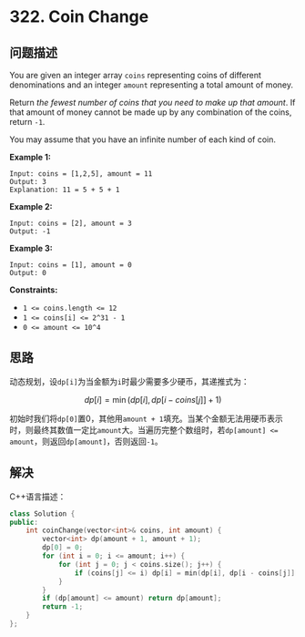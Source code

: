 # 322. Coin Change

## 问题描述

You are given an integer array `coins` representing coins of different denominations and an integer `amount` representing a total amount of money.

Return *the fewest number of coins that you need to make up that amount*. If that amount of money cannot be made up by any combination of the coins, return `-1`.

You may assume that you have an infinite number of each kind of coin.

**Example 1:**

```
Input: coins = [1,2,5], amount = 11
Output: 3
Explanation: 11 = 5 + 5 + 1
```

**Example 2:**

```
Input: coins = [2], amount = 3
Output: -1
```

**Example 3:**

```
Input: coins = [1], amount = 0
Output: 0
```

**Constraints:**

- `1 <= coins.length <= 12`
- `1 <= coins[i] <= 2^31 - 1`
- `0 <= amount <= 10^4`

## 思路

动态规划，设`dp[i]`为当金额为`i`时最少需要多少硬币，其递推式为：

$$
dp[i]=\min(dp[i],dp[i-coins[j]]+1)
$$

初始时我们将`dp[0]`置0，其他用`amount + 1`填充。当某个金额无法用硬币表示时，则最终其数值一定比`amount`大。当遍历完整个数组时，若`dp[amount] <= amount`，则返回`dp[amount]`，否则返回`-1`。

## 解决

C++语言描述：

```c++
class Solution {
public:
    int coinChange(vector<int>& coins, int amount) {
        vector<int> dp(amount + 1, amount + 1);
        dp[0] = 0;
        for (int i = 0; i <= amount; i++) {
            for (int j = 0; j < coins.size(); j++) {
                if (coins[j] <= i) dp[i] = min(dp[i], dp[i - coins[j]] + 1);
            }
        }
        if (dp[amount] <= amount) return dp[amount];
        return -1;
    }
};
```
